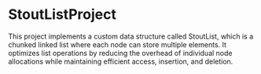 # StoutListProject
This project implements a custom data structure called StoutList, which is a chunked linked list where each node can store multiple elements. It optimizes list operations by reducing the overhead of individual node allocations while maintaining efficient access, insertion, and deletion.
